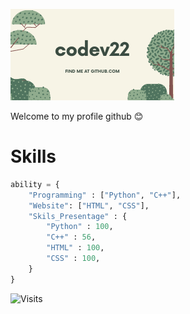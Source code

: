 ![Banners](./assets/banner.png)

Welcome to my profile github 😊

# Skills
```py
ability = {
    "Programming" : ["Python", "C++"],
    "Website": ["HTML", "CSS"],
    "Skils_Presentage" : {
        "Python" : 100,
        "C++" : 56,
        "HTML" : 100,
        "CSS" : 100,
    }
}
```

![Visits](http://estruyf-github.azurewebsites.net/api/VisitorHit?user=Envoy-VC&repo=Envoy-VC-visitors-badge&countColorcountColor&countColor=%237B1E7A)

<!---
Codev22/Codev22 is a ✨ special ✨ repository because its `README.md` (this file) appears on your GitHub profile.
You can click the Preview link to take a look at your changes.
--->
